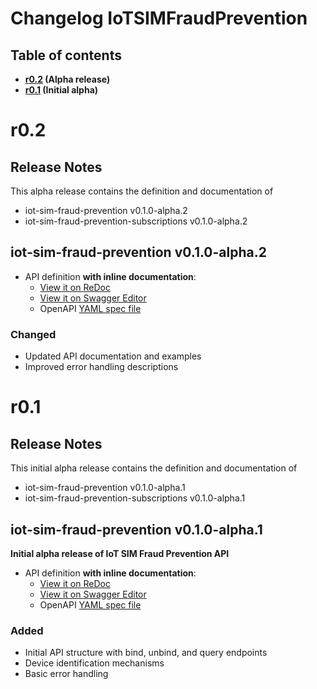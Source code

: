 # Changelog IoTSIMFraudPrevention

## Table of contents

- **[r0.2](#r02) (Alpha release)**
- **[r0.1](#r01) (Initial alpha)**

# r0.2

## Release Notes

This alpha release contains the definition and documentation of

- iot-sim-fraud-prevention v0.1.0-alpha.2
- iot-sim-fraud-prevention-subscriptions v0.1.0-alpha.2

## iot-sim-fraud-prevention v0.1.0-alpha.2

- API definition **with inline documentation**:
  - [View it on ReDoc](https://redocly.github.io/redoc/?url=https://raw.githubusercontent.com/camaraproject/IoTSIMFraudPrevention/main/code/API_definitions/iot-sim-fraud-prevention.yaml&nocors)
  - [View it on Swagger Editor](https://camaraproject.github.io/swagger-ui/?url=https://raw.githubusercontent.com/camaraproject/IoTSIMFraudPrevention/main/code/API_definitions/iot-sim-fraud-prevention.yaml)
  - OpenAPI [YAML spec file](https://github.com/camaraproject/IoTSIMFraudPrevention/blob/main/code/API_definitions/iot-sim-fraud-prevention.yaml)

### Changed
- Updated API documentation and examples
- Improved error handling descriptions

# r0.1

## Release Notes

This initial alpha release contains the definition and documentation of

- iot-sim-fraud-prevention v0.1.0-alpha.1
- iot-sim-fraud-prevention-subscriptions v0.1.0-alpha.1

## iot-sim-fraud-prevention v0.1.0-alpha.1

**Initial alpha release of IoT SIM Fraud Prevention API**

- API definition **with inline documentation**:
  - [View it on ReDoc](https://redocly.github.io/redoc/?url=https://raw.githubusercontent.com/camaraproject/IoTSIMFraudPrevention/main/code/API_definitions/iot-sim-fraud-prevention.yaml&nocors)
  - [View it on Swagger Editor](https://camaraproject.github.io/swagger-ui/?url=https://raw.githubusercontent.com/camaraproject/IoTSIMFraudPrevention/main/code/API_definitions/iot-sim-fraud-prevention.yaml)
  - OpenAPI [YAML spec file](https://github.com/camaraproject/IoTSIMFraudPrevention/blob/main/code/API_definitions/iot-sim-fraud-prevention.yaml)

### Added
- Initial API structure with bind, unbind, and query endpoints
- Device identification mechanisms
- Basic error handling
